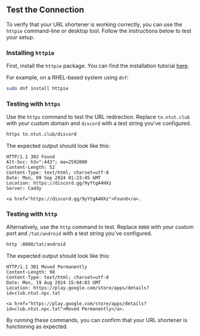 
## Test the Connection

To verify that your URL shortener is working correctly, you can use the `httpie` command-line or desktop tool. Follow the instructions below to test your setup.

### Installing `httpie`

First, install the `httpie` package. You can find the installation tutorial [here](https://httpie.io/).

For example, on a RHEL-based system using `dnf`:
```sh
sudo dnf install httpie
```

### Testing with `https`

Use the `https` command to test the URL redirection. Replace `to.ntut.club` with your custom domain and `discord` with a test string you've configured.

```sh
https to.ntut.club/discord
```

The expected output should look like this:
```text
HTTP/1.1 302 Found
Alt-Svc: h3=":443"; ma=2592000
Content-Length: 52
Content-Type: text/html; charset=utf-8
Date: Mon, 09 Sep 2024 01:23:45 GMT
Location: https://discord.gg/9yYtgA4HXz
Server: Caddy

<a href="https://discord.gg/9yYtgA4HXz">Found</a>.
```

### Testing with `http`

Alternatively, use the `http` command to test. Replace `8080` with your custom port and `/tat/android` with a test string you've configured.

```sh
http :8080/tat/android
```

The expected output should look like this:
```text
HTTP/1.1 301 Moved Permanently
Content-Length: 98
Content-Type: text/html; charset=utf-8
Date: Mon, 19 Aug 2024 15:04:03 GMT
Location: https://play.google.com/store/apps/details?id=club.ntut.npc.tat

<a href="https://play.google.com/store/apps/details?id=club.ntut.npc.tat">Moved Permanently</a>.
```

By running these commands, you can confirm that your URL shortener is functioning as expected.
